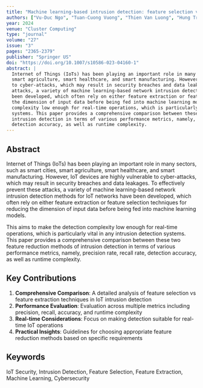 ```yaml
---
title: "Machine learning-based intrusion detection: feature selection versus feature extraction"
authors: ["Vu-Duc Ngo", "Tuan-Cuong Vuong", "Thien Van Luong", "Hung Tran"]
year: 2024
venue: "Cluster Computing"
type: "journal"
volume: "27"
issue: "3"
pages: "2365-2379"
publisher: "Springer US"
doi: "https://doi.org/10.1007/s10586-023-04160-1"
abstract: |
  Internet of Things (IoTs) has been playing an important role in many sectors, such as smart cities, 
  smart agriculture, smart healthcare, and smart manufacturing. However, IoT devices are highly vulnerable 
  to cyber-attacks, which may result in security breaches and data leakages. To effectively prevent these 
  attacks, a variety of machine learning-based network intrusion detection methods for IoT networks have 
  been developed, which often rely on either feature extraction or feature selection techniques for reducing 
  the dimension of input data before being fed into machine learning models. This aims to make the detection 
  complexity low enough for real-time operations, which is particularly vital in any intrusion detection 
  systems. This paper provides a comprehensive comparison between these two feature reduction methods of 
  intrusion detection in terms of various performance metrics, namely, precision rate, recall rate, 
  detection accuracy, as well as runtime complexity.
---
```


## Abstract

Internet of Things (IoTs) has been playing an important role in many sectors, such as smart cities, smart agriculture, smart healthcare, and smart manufacturing. However, IoT devices are highly vulnerable to cyber-attacks, which may result in security breaches and data leakages. To effectively prevent these attacks, a variety of machine learning-based network intrusion detection methods for IoT networks have been developed, which often rely on either feature extraction or feature selection techniques for reducing the dimension of input data before being fed into machine learning models.

This aims to make the detection complexity low enough for real-time operations, which is particularly vital in any intrusion detection systems. This paper provides a comprehensive comparison between these two feature reduction methods of intrusion detection in terms of various performance metrics, namely, precision rate, recall rate, detection accuracy, as well as runtime complexity.

## Key Contributions

1. **Comprehensive Comparison**: A detailed analysis of feature selection vs feature extraction techniques in IoT intrusion detection
2. **Performance Evaluation**: Evaluation across multiple metrics including precision, recall, accuracy, and runtime complexity
3. **Real-time Considerations**: Focus on making detection suitable for real-time IoT operations
4. **Practical Insights**: Guidelines for choosing appropriate feature reduction methods based on specific requirements

## Keywords

IoT Security, Intrusion Detection, Feature Selection, Feature Extraction, Machine Learning, Cybersecurity